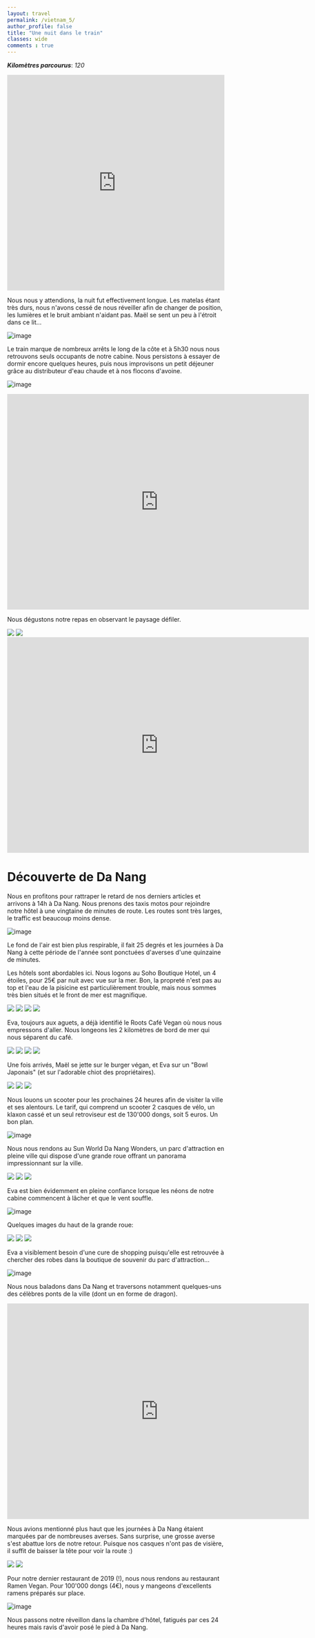 ```yaml
---
layout: travel
permalink: /vietnam_5/
author_profile: false
title: "Une nuit dans le train"
classes: wide
comments : true
---
```


<!-- jQuery 1.8 or later, 33 KB -->
<script src="https://ajax.googleapis.com/ajax/libs/jquery/1.11.1/jquery.min.js"></script>

<!-- Fotorama from CDNJS, 19 KB -->
<link  href="https://cdnjs.cloudflare.com/ajax/libs/fotorama/4.6.4/fotorama.css" rel="stylesheet">
<script src="https://cdnjs.cloudflare.com/ajax/libs/fotorama/4.6.4/fotorama.js"></script>

***Kilomètres parcourus***: *120*

<iframe src="https://www.google.com/maps/d/u/0/embed?mid=1NcD5k2ld1kTUvnzeDdMhfMBtlVWSv8Ne" width="100%" height="500" frameBorder="0"></iframe>

<br>

Nous nous y attendions, la nuit fut effectivement longue. Les matelas étant très durs, nous n'avons cessé de nous réveiller afin de changer de position, les lumières et le bruit ambiant n'aidant pas. Maël se sent un peu à l'étroit dans ce lit...

![image](https://drive.google.com/uc?id=1kdA5dDjUOYcKeiQFRr14mu9_DYPOHLYs)

Le train marque de nombreux arrêts le long de la côte et à 5h30 nous nous retrouvons seuls occupants de notre cabine. Nous persistons à essayer de dormir encore quelques heures, puis nous improvisons un petit déjeuner grâce au distributeur d'eau chaude et à nos flocons d'avoine.

![image](https://drive.google.com/uc?id=1VqjhEt7iflgNNmglVqvCrZA5B31q7V2v)

<iframe width="700" height="500" src="https://www.youtube.com/embed/1EjTCXvwCeo" frameborder="0" allow="accelerometer; autoplay; encrypted-media; gyroscope; picture-in-picture" allowfullscreen></iframe>

<br>

Nous dégustons notre repas en observant le paysage défiler.

<div class="fotorama">
  <img src="https://drive.google.com/uc?id=1_iVilrLnoY4my3MVeYhEczPYytIfDlIm">
  <img src="https://drive.google.com/uc?id=1upjRofjrqZ98M8sprvBBNHg3vFG83_NE">
</div>

<iframe width="700" height="500" src="https://www.youtube.com/embed/lvY1cnrE1pI" frameborder="0" allow="accelerometer; autoplay; encrypted-media; gyroscope; picture-in-picture" allowfullscreen></iframe>

<br>

# Découverte de Da Nang

Nous en profitons pour rattraper le retard de nos derniers articles et arrivons à 14h à Da Nang. Nous prenons des taxis motos pour rejoindre notre hôtel à une vingtaine de minutes de route. Les routes sont très larges, le traffic est beaucoup moins dense. 

![image](https://drive.google.com/uc?id=1VeMzkYwqmSKYXVFCKJd1H0JPK7KixelV)

Le fond de l'air est bien plus respirable, il fait 25 degrés et les journées à Da Nang à cette période de l'année sont ponctuées d'averses d'une quinzaine de minutes.

Les hôtels sont abordables ici. Nous logons au Soho Boutique Hotel, un 4 étoiles, pour 25€ par nuit avec vue sur la mer. Bon, la propreté n'est pas au top et l'eau de la pisicine est particulièrement trouble, mais nous sommes très bien situés et le front de mer est magnifique.

<div class="fotorama">
  <img src="https://drive.google.com/uc?id=1uHwzEyDCX7aMM-QsM-1vSV7PVJBOHlqe">
  <img src="https://drive.google.com/uc?id=1SfcLF46Pwilse32pf-JUJN2oo2rLbej0">
  <img src="https://drive.google.com/uc?id=1yZ_lnU_LdcgBstri3vptzk0nefOhvvgj">
  <img src="https://drive.google.com/uc?id=1TyCl_DQracBV5zRWMt1kcSzEKMD_UjrF">
</div>

Eva, toujours aux aguets, a déjà identifié le Roots Café Vegan où nous nous empressons d'aller. Nous longeons les 2 kilomètres de bord de mer qui nous séparent du café.

<div class="fotorama">
  <img src="https://drive.google.com/uc?id=1OOdHXsmMMS50KnBP_SZGoJmbZwKoOxdg">
  <img src="https://drive.google.com/uc?id=16qLQAZkkuQvS1SVGl_XSgzuKE_lNqR5l">
  <img src="https://drive.google.com/uc?id=1KOzEKNeX457VSstswHBHtYGLNTbHHwfu">
  <img src="https://drive.google.com/uc?id=1mJv6mpdICzrsfp_nkymlBiXe3JobK_pE">
</div>

Une fois arrivés, Maël se jette sur le burger végan, et Eva sur un "Bowl Japonais" (et sur l'adorable chiot des propriétaires).

<div class="fotorama">
  <img src="https://drive.google.com/uc?id=1rWwSEpKKb63OwChprdSXjM3EtDL0k4zT">
  <img src="https://drive.google.com/uc?id=1ykIkdWtR7Q2G68sngpgjlTpsqNZ2Re1Q">
  <img src="https://drive.google.com/uc?id=1dLdzXS_tCOqle-xwfedyS4zXg1evrlRN">
</div>

Nous louons un scooter pour les prochaines 24 heures afin de visiter la ville et ses alentours. Le tarif, qui comprend un scooter 2 casques de vélo, un klaxon cassé et un seul retroviseur est de 130'000 dongs, soit 5 euros. Un bon plan. 

![image](https://drive.google.com/uc?id=1Fp60tbk1iXhuZaY3W9s3bRiifPbofgyw)

Nous nous rendons au Sun World Da Nang Wonders, un parc d'attraction en pleine ville qui dispose d'une grande roue offrant un panorama impressionnant sur la ville.

<div class="fotorama">
  <img src="https://drive.google.com/uc?id=1S9w25dj2h7RinE991pIZyUoBmPJdSsGh">
  <img src="https://drive.google.com/uc?id=1yX5LDN2myvNh-xqb6Zl8ce4P39MzLg3j">
  <img src="https://drive.google.com/uc?id=12oTTMS0s2rdqYXaHvZD4Xv84m0dI2DWj">
</div>

Eva est bien évidemment en pleine confiance lorsque les néons de notre cabine commencent à lâcher et que le vent souffle.

![image](https://drive.google.com/uc?id=1gIRU9OlIfR9ObqIWTA7dR36-m07COHrM)

Quelques images du haut de la grande roue:

<div class="fotorama">
  <img src="https://drive.google.com/uc?id=1V7k_nAGN00Ysx48NsTQ-j5-cfNzO6Aec">
  <img src="https://drive.google.com/uc?id=1kwf7sgZCL8WQcANiUbKxeT7rhTTmVK_V">
  <img src="https://drive.google.com/uc?id=1flWokp2jqyPf4SLEqZD0MfrsBjEYcePg">
</div>

Eva a visiblement besoin d'une cure de shopping puisqu'elle est retrouvée à chercher des robes dans la boutique de souvenir du parc d'attraction...

![image](https://drive.google.com/uc?id=1JlS0jPbbNWij09Wzw03N7t3qRGDoG-Fk)

Nous nous baladons dans Da Nang et traversons notamment quelques-uns des célèbres ponts de la  ville (dont un en forme de dragon).

<iframe width="700" height="500" src="https://www.youtube.com/embed/U9jweOASRF8" frameborder="0" allow="accelerometer; autoplay; encrypted-media; gyroscope; picture-in-picture" allowfullscreen></iframe>

<br>

Nous avions mentionné plus haut que les journées à Da Nang étaient marquées par de nombreuses averses. Sans surprise, une grosse averse s'est abattue lors de notre retour. Puisque nos casques n'ont pas de visière, il suffit de baisser la tête pour voir la route :)

<div class="fotorama">
  <img src="https://drive.google.com/uc?id=1vzVqcvozEHi6ixWipqlciYuMwOXpSc5T">
  <img src="https://drive.google.com/uc?id=1-9mUC0kn4X7iRepv-RHFKTbcYQ5Jg1ev">
</div>

Pour notre dernier restaurant de 2019 (!), nous nous rendons au restaurant Ramen Vegan. Pour 100'000 dongs (4€), nous y mangeons d'excellents ramens préparés sur place.

![image](https://drive.google.com/uc?id=1tcMSzGuivY61Nx2XFnDp18GHS0l5Ga_w)

Nous passons notre réveillon dans la chambre d'hôtel, fatigués par ces 24 heures mais ravis d'avoir posé le pied à Da Nang.